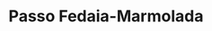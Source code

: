 ---
name: Passo Fedaia
title: Passo Fedaia-Marmolada
region: Trentino-Alto Adige
country: Italy
group: Val di Fassa
---